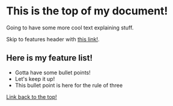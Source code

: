 # This is the top of my document!
Going to have some more cool text explaining stuff.

Skip to features header with [this link!](#here-is-my-feature-list).

## Here is my feature list!
* Gotta have some bullet points!
* Let's keep it up!
* This bullet point is here for the rule of three

[Link back to the top!](#this-is-the-top-of-my-document)